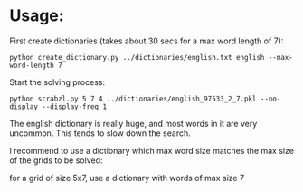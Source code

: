 # Usage:


First create dictionaries (takes about 30 secs for a max word length of 7):


```
python create_dictionary.py ../dictionaries/english.txt english --max-word-length 7
```


Start the solving process:

```
python scrabzl.py 5 7 4 ../dictionaries/english_97533_2_7.pkl --no-display --display-freq 1
```

The english dictionary is really huge, and most words in it are very uncommon. This tends to slow down the search.


I recommend to use a dictionary which max word size matches the max size of the grids to be solved:


for a grid of size 5x7, use a dictionary with words of max size 7